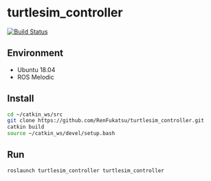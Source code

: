 # turtlesim_controller

[![Build Status](https://travis-ci.com/RenFukatsu/turtlesim_controller.svg?branch=master)](https://travis-ci.com/RenFukatsu/turtlesim_controller)


## Environment

- Ubuntu 18.04
- ROS Melodic

## Install

```bash
cd ~/catkin_ws/src
git clone https://github.com/RenFukatsu/turtlesim_controller.git
catkin build
source ~/catkin_ws/devel/setup.bash
```

## Run

```bash
roslaunch turtlesim_controller turtlesim_controller
```
